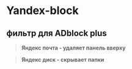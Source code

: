 # Yandex-block
## фильтр для ADblock plus 

>**Яндекс почта - удаляет панель вверху**

>**Яндекс диск - скрывает папки**

